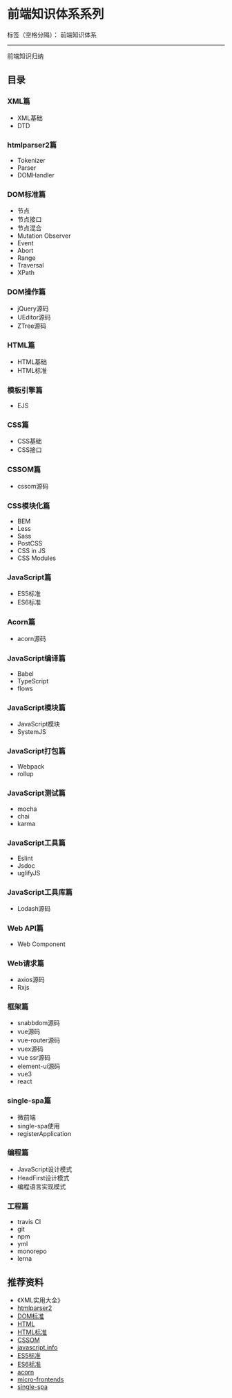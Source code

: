 # 前端知识体系系列

标签（空格分隔）： 前端知识体系

---

前端知识归纳

## 目录

### XML篇

* XML基础
* DTD

### htmlparser2篇

* Tokenizer
* Parser
* DOMHandler

### DOM标准篇

* 节点
* 节点接口
* 节点混合
* Mutation Observer
* Event
* Abort
* Range
* Traversal
* XPath

### DOM操作篇

* jQuery源码
* UEditor源码
* ZTree源码

### HTML篇

* HTML基础
* HTML标准

### 模板引擎篇

* EJS

### CSS篇

* CSS基础
* CSS接口

### CSSOM篇

* cssom源码

### CSS模块化篇

* BEM
* Less
* Sass
* PostCSS
* CSS in JS
* CSS Modules

### JavaScript篇

* ES5标准
* ES6标准

### Acorn篇

* acorn源码

### JavaScript编译篇

* Babel
* TypeScript
* flows

### JavaScript模块篇

* JavaScript模块
* SystemJS

### JavaScript打包篇

* Webpack
* rollup

### JavaScript测试篇

* mocha
* chai
* karma

### JavaScript工具篇

* Eslint
* Jsdoc
* uglifyJS

### JavaScript工具库篇

* Lodash源码

### Web API篇

* Web Component

### Web请求篇

* axios源码
* Rxjs

### 框架篇

* snabbdom源码
* vue源码
* vue-router源码
* vuex源码
* vue ssr源码
* element-ui源码
* vue3
* react

### single-spa篇

* 微前端
* single-spa使用
* registerApplication

### 编程篇

* JavaScript设计模式
* HeadFirst设计模式
* 编程语言实现模式

### 工程篇

* travis CI
* git
* npm
* yml
* monorepo
* lerna

## 推荐资料

* 《XML实用大全》
* [htmlparser2](https://github.com/fb55/htmlparser2)
* [DOM标准](https://dom.spec.whatwg.org/)
* [HTML](https://wchaochao.gitbooks.io/frontend-dev/content/markup/html/)
* [HTML标准](https://html.spec.whatwg.org/multipage/)
* [CSSOM](https://github.com/NV/CSSOM)
* [javascript.info](https://javascript.info/)
* [ES5标准](http://book.wchaochao.com/gitbook-ecmascript-standard/)
* [ES6标准](https://www.ecma-international.org/ecma-262/10.0/index.html#sec-intro)
* [acorn](https://github.com/acornjs/acorn)
* [micro-frontends](https://martinfowler.com/articles/micro-frontends.html)
* [single-spa](https://github.com/single-spa/single-spa)
